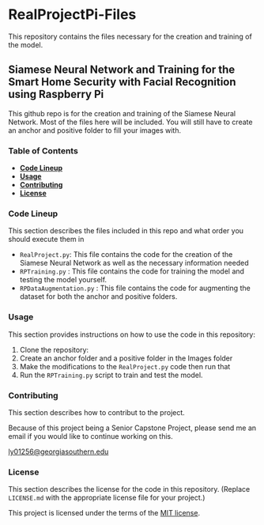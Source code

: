 # RealProjectPi-Files
This repository contains the files necessary for the creation and training of the model.

## Siamese Neural Network and Training for the Smart Home Security with Facial Recognition using Raspberry Pi

This github repo is for the creation and training of the Siamese Neural Network. Most of the files here will be included. You
will still have to create an anchor and positive folder to fill your images with.

### Table of Contents 

  - [**Code Lineup**](#codelineup)
  - [**Usage**](#usage)
  - [**Contributing**](#contributing)
  - [**License**](#license)
  
  
### Code Lineup

This section describes the files included in this repo and what order you should execute them in

- `RealProject.py`: This file contains the code for the creation of the Siamese Neural Network as well as the necessary information needed
- `RPTraining.py` : This file contains the code for training the model and testing the model yourself.
- `RPDataAugmentation.py` : This file contains the code for augmenting the dataset for both the anchor and positive folders.

### Usage

This section provides instructions on how to use the code in this repository:

1. Clone the repository:
2. Create an anchor folder and a positive folder in the Images folder
3. Make the modifications to the `RealProject.py` code then run that
4. Run the `RPTraining.py` script to train and test the model.

### Contributing

This section describes how to contribut to the project. 

Because of this project being a Senior Capstone Project, please send me an email if you would like to continue working on this.

ly01256@georgiasouthern.edu


### License

This section describes the license for the code in this repository. (Replace `LICENSE.md` with the appropriate license file for your project.)

This project is licensed under the terms of the [MIT license](LICENSE.md).

